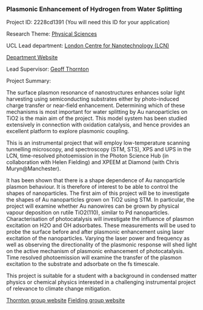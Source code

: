 ### Plasmonic Enhancement of Hydrogen from Water Splitting

Project ID: 2228cd1391
(You will need this ID for your application)

Research Theme: [Physical Sciences](../themes/physical-sciences.md)

UCL Lead department: [London Centre for Nanotechnology (LCN)](../departments/london-centre-for-nanotechnology.md)

[Department Website](https://www.london-nano.com)

Lead Supervisor: [Geoff Thornton](https://profiles.ucl.ac.uk/11652)

Project Summary:

The surface plasmon resonance of nanostructures enhances solar light harvesting using semiconducting substrates either by photo-induced charge transfer or near-field enhancement. Determining which of these mechanisms is most important for water splitting by Au nanoparticles on TiO2 is the main aim of the project. This model system has been studied extensively in connection with oxidation catalysis, and hence provides an excellent platform to explore plasmonic coupling.

This is an instrumental project that will employ low-temperature scanning tunnelling microscopy, and spectroscopy (STM, STS), XPS and UPS in the LCN, time-resolved photoemission in the Photon Science Hub (in collaboration with Helen Fielding) and XPEEM at Diamond (with Chris Muryn@Manchester). 

It has been shown that there is a shape dependence of Au nanoparticle plasmon behaviour. It is therefore of interest to be able to control the shapes of nanoparticles. The first aim of this project will be to investigate the shapes of Au nanoparticles grown on TiO2 using STM. In particular, the project will examine whether Au nanowires can be grown by physical vapour deposition on rutile TiO2(110), similar to Pd nanoparticles. Characterisation of photocatalysis will investigate the influence of plasmon excitation on H2O and OH adsorbates. These measurements will be used to probe the surface before and after plasmonic enhancement using laser excitation of the nanoparticles. Varying the laser power and frequency as well as observing the directionality of the plasmonic response will shed light on the active mechanism of plasmonic enhancement of photocatalysis. Time resolved photoemission will examine the transfer of the plasmon excitation to the substrate and adsorbate on the fs timescale.

This project is suitable for a student with a background in condensed matter physics or chemical physics interested in a challenging instrumental project of relevance to climate change mitigation.

[Thornton group website]( http://geoffthorntongroup.co.uk/)
[Fielding group website]( http://helenfieldinggroup.co.uk/)
